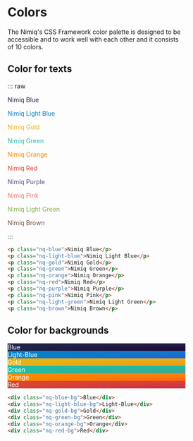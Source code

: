 <style >
  html{font-size:8px}.nq-h1,.nq-style h1{font-size:3rem;line-height:1.2;font-weight:700;margin:3rem 0}.nq-h2,.nq-style h2{font-size:2.5rem;line-height:1.2;font-weight:700;margin:2.5rem 0}.nq-h3,.nq-style h3{font-size:2rem;line-height:1.2;font-weight:700;margin:2rem 0}.nq-style p,.nq-text{font-size:2rem;line-height:1.3125;color:rgba(31,35,72,.7);margin:2rem 0}.nq-text-s{font-size:1.75rem;line-height:1.2;font-weight:600;margin:1rem 0}.nq-label{font-size:1.75rem;line-height:.857;font-weight:600;text-transform:uppercase;letter-spacing:.107em;margin:1rem 0;color:rgba(31,35,72,.7)}.nq-notice{font-weight:600;font-size:2rem}.nq-notice.info{color:var(--nimiq-light-blue)}.nq-notice.success{color:var(--nimiq-green)}.nq-notice.warning{color:var(--nimiq-orange)}.nq-notice.error{color:var(--nimiq-red)}.nq-link,.nq-style a,.nq-text a{color:var(--nimiq-light-blue);text-decoration:none;cursor:pointer}.nq-link:active,.nq-link:hover{text-decoration:underline}.nq-list,.nq-style ol,.nq-style ul{font-size:2rem;margin:2rem 0}.nq-list li,.nq-style li{margin:.5rem 0}.nq-button-s::-moz-focus-inner,.nq-button::-moz-focus-inner{border:0}.nq-button{position:relative;height:7.5rem;line-height:2.5rem;background-image:var(--nimiq-blue-bg);color:var(--nimiq-white);font-size:2rem;font-weight:700;text-transform:uppercase;letter-spacing:.094em;border:none;padding:0 4rem;border-radius:500px;min-width:25rem;margin:2rem auto;box-shadow:0 .5rem 1.5rem rgba(0,0,0,.15);cursor:pointer;transition:transform 450ms var(--nimiq-ease),box-shadow 450ms var(--nimiq-ease);will-change:box-shadow;text-decoration:none;display:block;text-align:center;font-family:inherit}a.nq-button{display:inline-flex;color:var(--nimiq-white);justify-content:center;align-items:center}.nq-button:not([disabled])::before{content:"";position:absolute;left:0;top:0;right:0;bottom:0;border-radius:500px;background-image:var(--nimiq-blue-bg-darkened);opacity:0;transition:opacity .3s var(--nimiq-ease);z-index:-1}.nq-button:focus,.nq-button:hover{box-shadow:0 1rem 2.5rem rgba(0,0,0,.2);transform:translate3D(0,-2px,0)}.nq-button:active::before,.nq-button:focus::before,.nq-button:hover::before{opacity:1}.nq-button:active{outline:0;box-shadow:0 .2rem .3rem rgba(0,0,0,.2);transform:translate3D(0,1px,0);transition:transform .2s cubic-bezier(.41,.34,.26,1.55),box-shadow .2s cubic-bezier(.41,.34,.26,1.55)!important}.nq-button-pill,.nq-button-s{display:inline-block;font-size:1.75rem;line-height:3.375rem;height:3.375rem;text-decoration:none;font-weight:700;padding:0 1.5rem;background-color:rgba(31,35,72,.07);color:var(--nimiq-blue);border-radius:1.6875rem;transition:color .3s var(--nimiq-ease),background-color .3s var(--nimiq-ease);will-change:color,background-color;border:none;cursor:pointer;position:relative;font-family:inherit}.nq-button-s[disabled]{opacity:.4;cursor:not-allowed}.nq-button-pill::before,.nq-button-s::before{content:'';display:block;position:absolute;left:-1.5rem;top:-1.5rem;right:-1.5rem;bottom:-1.5rem}.nq-button-s:active,.nq-button-s:focus,.nq-button-s:hover{color:var(--nimiq-blue-darkened);background:rgba(31,35,72,.12)}.nq-button-s[disabled]:hover{background:rgba(31,35,72,.07)}.nq-button-pill{color:var(--nimiq-white);background:var(--nimiq-blue);background-image:var(--nimiq-blue-bg)}.nq-button-pill:active,.nq-button-pill:focus,.nq-button-pill:hover{background:var(--nimiq-blue-darkened);background-image:var(--nimiq-blue-bg-darkened)}.nq-button.light-blue{background:var(--nimiq-light-blue);background-image:var(--nimiq-light-blue-bg)}.nq-button.light-blue::before{background-image:var(--nimiq-light-blue-bg-darkened)}.nq-button.light-blue.inverse{color:var(--nimiq-light-blue)}.nq-button.light-blue.inverse:active,.nq-button.light-blue.inverse:focus,.nq-button.light-blue.inverse:hover{color:var(--nimiq-light-blue-darkened)}.nq-button-s.light-blue{color:var(--nimiq-light-blue);background:rgba(5,130,202,.1)}.nq-button-s.light-blue:active,.nq-button-s.light-blue:focus,.nq-button-s.light-blue:hover{color:var(--nimiq-light-blue-darkened);background:rgba(5,130,202,.2)}.nq-button-s.light-blue[disabled]:hover{color:var(--nimiq-light-blue);background:rgba(5,130,202,.1)}.nq-button-pill.light-blue{background:var(--nimiq-light-blue);background-image:var(--nimiq-light-blue-bg)}.nq-button-pill.light-blue:active,.nq-button-pill.light-blue:focus,.nq-button-pill.light-blue:hover{background:var(--nimiq-light-blue-darkened);background-image:var(--nimiq-light-blue-bg-darkened)}.nq-button.green{background:var(--nimiq-green);background-image:var(--nimiq-green-bg)}.nq-button.green::before{background-image:var(--nimiq-green-bg-darkened)}.nq-button.green.inverse{color:var(--nimiq-green)}.nq-button.green.inverse:active,.nq-button.green.inverse:focus,.nq-button.green.inverse:hover{color:var(--nimiq-green-darkened)}.nq-button-s.green{color:var(--nimiq-green);background:rgba(33,188,165,.1)}.nq-button-s.green:active,.nq-button-s.green:focus,.nq-button-s.green:hover{color:var(--nimiq-green-darkened);background:rgba(33,188,165,.2)}.nq-button-s.green[disabled]:hover{color:var(--nimiq-green);background:rgba(33,188,165,.1)}.nq-button-pill.green{background:var(--nimiq-green);background-image:var(--nimiq-green-bg)}.nq-button-pill.green:active,.nq-button-pill.green:focus,.nq-button-pill.green:hover{background:var(--nimiq-green-darkened);background-image:var(--nimiq-green-bg-darkened)}.nq-button.orange{background:var(--nimiq-orange);background-image:var(--nimiq-orange-bg)}.nq-button.orange::before{background-image:var(--nimiq-orange-bg-darkened)}.nq-button.orange.inverse{color:var(--nimiq-orange)}.nq-button.orange.inverse:active,.nq-button.orange.inverse:focus,.nq-button.orange.inverse:hover{color:var(--nimiq-orange-darkened)}.nq-button-s.orange{color:var(--nimiq-orange);background:rgba(252,135,2,.1)}.nq-button-s.orange:active,.nq-button-s.orange:focus,.nq-button-s.orange:hover{color:var(--nimiq-orange-darkened);background:rgba(252,135,2,.2)}.nq-button-s.orange[disabled]:hover{color:var(--nimiq-orange);background:rgba(252,135,2,.1)}.nq-button-pill.orange{background:var(--nimiq-orange);background-image:var(--nimiq-orange-bg)}.nq-button-pill.orange:active,.nq-button-pill.orange:focus,.nq-button-pill.orange:hover{background:var(--nimiq-orange-darkened);background-image:var(--nimiq-orange-bg-darkened)}.nq-button.red{background:var(--nimiq-red);background-image:var(--nimiq-red-bg)}.nq-button.red::before{background:var(--nimiq-red-bg-darkened)}.nq-button.red.inverse{color:var(--nimiq-red)}.nq-button.red.inverse:active,.nq-button.red.inverse:focus,.nq-button.red.inverse:hover{color:var(--nimiq-red-darkened)}.nq-button-s.red{color:var(--nimiq-red);background:rgba(216,65,51,.1)}.nq-button-s.red:active,.nq-button-s.red:focus,.nq-button-s.red:hover{color:var(--nimiq-red-darkened);background:rgba(216,65,51,.2)}.nq-button-s.red[disabled]:hover{color:var(--nimiq-red);background:rgba(216,65,51,.1)}.nq-button-pill.red{background:var(--nimiq-red);background-image:var(--nimiq-red-bg)}.nq-button-pill.red:active,.nq-button-pill.red:focus,.nq-button-pill.red:hover{background:var(--nimiq-red-darkened);background-image:var(--nimiq-red-bg-darkened)}.nq-button.gold{background:var(--nimiq-gold);background-image:var(--nimiq-gold-bg)}.nq-button.gold:before{background:var(--nimiq-gold-bg-darkened)}.nq-button.gold.inverse{color:var(--nimiq-gold)}.nq-button.gold.inverse:active,.nq-button.gold.inverse:focus,.nq-button.gold.inverse:hover{color:var(--nimiq-gold-darkened)}.nq-button-pill.gold{background:var(--nimiq-gold);background-image:var(--nimiq-gold-bg)}.nq-button-pill.gold:active,.nq-button-pill.gold:focus,.nq-button-pill.gold:hover{background:var(--nimiq-gold-darkened);background-image:var(--nimiq-gold-bg-darkened)}.nq-button.inverse{background:var(--nimiq-white);color:var(--nimiq-blue);transition:transform 450ms var(--nimiq-ease),box-shadow 450ms var(--nimiq-ease),color .3s var(--nimiq-ease)}.nq-button.inverse::before{background:#eff0f2}.nq-button-s.inverse{background:rgba(255,255,255,.2);color:var(--nimiq-white)}.nq-button-s.inverse:active,.nq-button-s.inverse:focus,.nq-button-s.inverse:hover{background:rgba(255,255,255,.25)}.nq-button[disabled]{background:rgba(31,35,72,.07);color:rgba(31,35,72,.3);box-shadow:none!important;transform:none;cursor:not-allowed}.nq-button[disabled]:active,.nq-button[disabled]:hover{transform:none}.nq-button.inverse[disabled],.nq-button.inverse[disabled]:active,.nq-button.inverse[disabled]:hover{background:rgba(255,255,255,.2);color:rgba(255,255,255,.5)}.nq-button-pill::after,.nq-button-s::after,.nq-button::after{content:"";position:absolute;left:-5px;top:-5px;right:-5px;bottom:-5px;border:2px solid rgba(5,130,202,.5);border-radius:500px;opacity:0}.nq-button-pill.inverse::after,.nq-button-s.inverse::after,.nq-button.inverse::after{border-color:rgba(255,255,255,.4)}.nq-button-pill:focus,.nq-button-s:focus,.nq-button:focus{outline:0}.nq-button-pill:focus::after,.nq-button-s:focus::after,.nq-button:focus::after{opacity:1}.nq-input,.nq-input-s{font-family:inherit;font-size:inherit;font-weight:inherit;padding:1.25rem 2.25rem;border:none;--border-color:rgba(31, 35, 72, 0.1);box-shadow:inset 0 0 0 .25rem var(--border-color);color:var(--nimiq-blue);background:0 0;border-radius:.5rem;outline:0;transition:color .2s ease,box-shadow .2s ease;background-clip:padding-box}.nq-input-s{padding:.6875rem 1.4375rem;box-shadow:inset 0 0 0 .1875rem var(--border-color)}.nq-input-s.vanishing,.nq-input.vanishing{--border-color:rgba(31, 35, 72, 0)}.nq-input-s::placeholder,.nq-input::placeholder{color:rgba(31,35,72,.5);transition:color .2s ease}.nq-input-s:hover,.nq-input:hover{--border-color:rgba(31, 35, 72, 0.14)}.nq-input-s:focus::placeholder,.nq-input-s:hover::placeholder,.nq-input:focus::placeholder,.nq-input:hover::placeholder{color:rgba(5,130,202,.7)}.nq-input-s.vanishing:focus,.nq-input-s:focus,.nq-input.vanishing:focus,.nq-input:focus{--border-color:rgba(5, 130, 202, 0.2);color:var(--nimiq-light-blue)}body,html{box-sizing:border-box;-webkit-overflow-scrolling:touch;min-width:300px}*,:after,:before{box-sizing:inherit}.flex-grow{flex-grow:1}.flex-grow-half{flex-grow:.5}.flex-grow-double{flex-grow:2}.hidden{visibility:hidden}.display-none{display:none!important}.nq-card{max-width:75rem;background:var(--nimiq-card-bg);border-radius:1.25rem;box-shadow:0 .5rem 3.5rem rgba(0,0,0,.111158);margin:2rem;color:var(--nimiq-blue)}@media (max-width:450px){.nq-card{margin:2rem 1rem}}.nq-card-header{padding:4rem;text-align:center;border-top-left-radius:1rem;border-top-right-radius:1rem}@media (max-width:450px){.nq-card-header{padding:3rem}}.nq-card-header .nq-h1,.nq-card-header .nq-h2{margin:0}.nq-card-header .nq-notice{margin:3rem 0 0;text-align:center}.nq-card-body{padding:4rem}@media (max-width:450px){.nq-card-body{padding:3rem}}.nq-card-header+.nq-card-body{padding-top:1rem}.nq-card-body>:first-child{margin-top:0}.nq-card-body>:last-child{margin-bottom:0}.nq-card-footer{padding:1rem;border-bottom-left-radius:1rem;border-bottom-right-radius:1rem}.nq-card-body+.nq-card-footer{padding-top:0}.margin-top-5{margin-top:5rem}.margin-top-4{margin-top:4rem}.margin-top-3{margin-top:3rem}.margin-top-2{margin-top:2rem}.margin-top-1{margin-top:1rem}.nq-shadow{box-shadow:0 .5rem 1.5rem rgba(0,0,0,.15)}.nq-shadow-l{box-shadow:0 .5rem 2.5rem rgba(0,0,0,.15)}:root{--nimiq-blue:#1F2348;--nimiq-light-blue:#0582CA;--nimiq-gold:#E9B213;--nimiq-green:#21BCA5;--nimiq-orange:#FC8702;--nimiq-red:#D94432;--nimiq-purple:#5F4B8B;--nimiq-pink:#FA7268;--nimiq-light-green:#88B04B;--nimiq-brown:#795548;--nimiq-gray:#F4F4F4;--nimiq-light-gray:#FAFAFA;--nimiq-white:#FFF;--nimiq-light-blue-on-dark:#0CA6FE;--nimiq-red-on-dark:#FF5C48;--nimiq-blue-darkened:#151833;--nimiq-light-blue-darkened:#0071C3;--nimiq-gold-darkened:#E5A212;--nimiq-green-darkened:#20B29E;--nimiq-orange-darkened:#FC7500;--nimiq-red-darkened:#D13030;--nimiq-blue-bg:radial-gradient(100% 100% at bottom right, #260133, var(--nimiq-blue));--nimiq-light-blue-bg:radial-gradient(100% 100% at bottom right, #265DD7, var(--nimiq-light-blue));--nimiq-gold-bg:radial-gradient(100% 100% at bottom right, #EC991C, var(--nimiq-gold));--nimiq-green-bg:radial-gradient(100% 100% at bottom right, #41A38E, var(--nimiq-green));--nimiq-orange-bg:radial-gradient(100% 100% at bottom right, #FD6216, var(--nimiq-orange));--nimiq-red-bg:radial-gradient(100% 100% at bottom right, #CC3047, var(--nimiq-red));--nimiq-purple-bg:radial-gradient(100% 100% at bottom right, #4D4C96, var(--nimiq-purple));--nimiq-pink-bg:radial-gradient(100% 100% at bottom right, #E0516B, var(--nimiq-pink));--nimiq-light-green-bg:radial-gradient(100% 100% at bottom right, #70B069, var(--nimiq-light-green));--nimiq-brown-bg:radial-gradient(100% 100% at bottom right, #724147, var(--nimiq-brown));--nimiq-blue-bg-darkened:radial-gradient(100% 100% at bottom right, #180021, var(--nimiq-blue-darkened));--nimiq-light-blue-bg-darkened:radial-gradient(100% 100% at bottom right, #2355C4, var(--nimiq-light-blue-darkened));--nimiq-gold-bg-darkened:radial-gradient(100% 100% at bottom right, #E58A1B, var(--nimiq-gold-darkened));--nimiq-green-bg-darkened:radial-gradient(100% 100% at bottom right, #3D9988, var(--nimiq-green-darkened));--nimiq-orange-bg-darkened:radial-gradient(100% 100% at bottom right, #EA5200, var(--nimiq-orange-darkened));--nimiq-red-bg-darkened:radial-gradient(100% 100% at bottom right, #BF2D46, var(--nimiq-red-darkened));--nimiq-highlight-bg:rgba(31, 35, 72, 0.06);--nimiq-card-bg:white}.nq-blue{color:var(--nimiq-blue)!important}.nq-light-blue{color:var(--nimiq-light-blue)!important}.nq-gold{color:var(--nimiq-gold)!important}.nq-green{color:var(--nimiq-green)!important}.nq-orange{color:var(--nimiq-orange)!important}.nq-red{color:var(--nimiq-red)!important}.nq-purple{color:var(--nimiq-purple)!important}.nq-pink{color:var(--nimiq-pink)!important}.nq-light-green{color:var(--nimiq-light-green)!important}.nq-brown{color:var(--nimiq-brown)!important}.nq-blue-bg{background:var(--nimiq-blue);background-image:var(--nimiq-blue-bg)}.nq-light-blue-bg{background:var(--nimiq-light-blue);background-image:var(--nimiq-light-blue-bg)}.nq-gold-bg{background:var(--nimiq-gold);background-image:var(--nimiq-gold-bg)}.nq-green-bg{background:var(--nimiq-green);background-image:var(--nimiq-green-bg)}.nq-orange-bg{background:var(--nimiq-orange);background-image:var(--nimiq-orange-bg)}.nq-red-bg{background:var(--nimiq-red);background-image:var(--nimiq-red-bg)}.nq-purple-bg{background:var(--nimiq-purple);background-image:var(--nimiq-purple-bg)}.nq-pink-bg{background:var(--nimiq-pink);background-image:var(--nimiq-pink-bg)}.nq-light-green-bg{background:var(--nimiq-light-green);background-image:var(--nimiq-light-green-bg)}.nq-brown-bg{background:var(--nimiq-brown);background-image:var(--nimiq-brown-bg)}.nq-gray-bg{background:var(--nimiq-gray)}.nq-blue-bg,.nq-blue-bg .nq-link,.nq-gold-bg,.nq-gold-bg .nq-link,.nq-green-bg,.nq-green-bg .nq-link,.nq-light-blue-bg,.nq-light-blue-bg .nq-link,.nq-orange-bg,.nq-orange-bg .nq-link,.nq-red-bg,.nq-red-bg .nq-link{color:var(--nimiq-white)}.nq-blue-bg .nq-label,.nq-blue-bg .nq-text,.nq-gold-bg .nq-label,.nq-gold-bg .nq-text,.nq-green-bg .nq-label,.nq-green-bg .nq-text,.nq-light-blue-bg .nq-label,.nq-light-blue-bg .nq-text,.nq-orange-bg .nq-label,.nq-orange-bg .nq-text,.nq-red-bg .nq-label,.nq-red-bg .nq-text{color:rgba(255,255,255,.7)}.nq-blue-bg,.nq-blue-bg .nq-card .nq-blue-bg{--nimiq-light-blue:var(--nimiq-light-blue-on-dark);--nimiq-red:var(--nimiq-red-on-dark)}.nq-blue-bg .nq-button.inverse,.nq-blue-bg .nq-card{--nimiq-light-blue:#0582CA;--nimiq-red:#D94432}.nq-blue-bg .nq-input,.nq-blue-bg .nq-input-s{--border-color:rgba(255, 255, 255, 0.2);color:var(--nimiq-white)}.nq-blue-bg .nq-input-s.vanishing,.nq-blue-bg .nq-input.vanishing{--border-color:rgba(255, 255, 255, 0)}.nq-blue-bg .nq-input-s::placeholder,.nq-blue-bg .nq-input::placeholder{color:rgba(255,255,255,.3)}.nq-blue-bg .nq-input-s:focus,.nq-blue-bg .nq-input-s:hover,.nq-blue-bg .nq-input:focus,.nq-blue-bg .nq-input:hover{--border-color:rgba(255, 255, 255, 0.3);color:var(--nimiq-white)}.nq-icon{width:1em;height:1em}html{--nimiq-ease:cubic-bezier(0.25, 0, 0, 1);--attr-duration:.2s;--movement-duration:.4s}
</style>

# Colors

The Nimiq's CSS Framework color palette is designed to be accessible and to work well with each other and it consists of 10 colors.

## Color for texts

::: raw
<div bg="dark:white gray-100" font-bold text-20 p-16 rounded-6 grid="~ cols-1 sm:cols-2 lg:cols-3" gap-8 mb-32>
  <p class="nq-blue">Nimiq Blue</p>
  <p class="nq-light-blue">Nimiq Light Blue</p>
  <p class="nq-gold">Nimiq Gold</p>
  <p class="nq-green">Nimiq Green</p>
  <p class="nq-orange">Nimiq Orange</p>
  <p class="nq-red">Nimiq Red</p>
  <p class="nq-purple">Nimiq Purple</p>
  <p class="nq-pink">Nimiq Pink</p>
  <p class="nq-light-green">Nimiq Light Green</p>
  <p class="nq-brown">Nimiq Brown</p>
</div>
:::

```html
<p class="nq-blue">Nimiq Blue</p>
<p class="nq-light-blue">Nimiq Light Blue</p>
<p class="nq-gold">Nimiq Gold</p>
<p class="nq-green">Nimiq Green</p>
<p class="nq-orange">Nimiq Orange</p>
<p class="nq-red">Nimiq Red</p>
<p class="nq-purple">Nimiq Purple</p>
<p class="nq-pink">Nimiq Pink</p>
<p class="nq-light-green">Nimiq Light Green</p>
<p class="nq-brown">Nimiq Brown</p>
```

## Color for backgrounds

<div grid="~ cols-2" gap-32 mb-48>
<div class="nq-blue-bg" rounded-12 min-h-96 grid place-content-center font-bold>Blue</div>
<div class="nq-light-blue-bg" rounded-12 min-h-96 grid place-content-center font-bold>Light-Blue</div>
<div class="nq-gold-bg" rounded-12 min-h-96 grid place-content-center font-bold>Gold</div>
<div class="nq-green-bg" rounded-12 min-h-96 grid place-content-center font-bold>Green</div>
<div class="nq-orange-bg" rounded-12 min-h-96 grid place-content-center font-bold>Orange</div>
<div class="nq-red-bg" rounded-12 min-h-96 grid place-content-center font-bold>Red</div>
</div>

```html
<div class="nq-blue-bg">Blue</div>
<div class="nq-light-blue-bg">Light-Blue</div>
<div class="nq-gold-bg">Gold</div>
<div class="nq-green-bg">Green</div>
<div class="nq-orange-bg">Orange</div>
<div class="nq-red-bg">Red</div>
```
